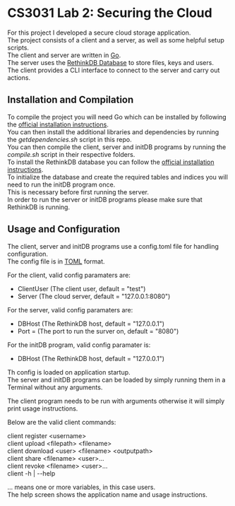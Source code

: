 CS3031 Lab 2: Securing the Cloud
================================

For this project I developed a secure cloud storage application.  
The project consists of a client and a server, as well as some helpful setup scripts.  
The client and server are written in [Go](https://golang.org).  
The server uses the [RethinkDB Database](http://rethinkdb.com) to store files, keys and users.  
The client provides a CLI interface to connect to the server and carry out actions.  


## Installation and Compilation

To compile the project you will need Go which can be installed by following the [official installation instructions](https://golang.org/doc/install).  
You can then install the additional libraries and dependencies by running the *getdependencies.sh* script in this repo.  
You can then compile the client, server and initDB programs by running the *compile.sh* script in their respective folders.  
To install the RethinkDB database you can follow the [official installation instructions](http://rethinkdb.com/docs/install).  
To initialize the database and create the required tables and indices you will need to run the initDB program once.  
This is necessary before first running the server.  
In order to run the server or initDB programs please make sure that RethinkDB is running.  

## Usage and Configuration
The client, server and initDB programs use a config.toml file for handling configuration.  
The config file is in [TOML](https://github.com/toml-lang/toml) format.  

For the client, valid config paramaters are:  

  * ClientUser (The client user, default = "test")  
  * Server (The cloud server, default = "127.0.0.1:8080")  

For the server, valid config paramaters are:  

  * DBHost (The RethinkDB host, default = "127.0.0.1")  
  * Port = (The port to run the surver on, default = "8080")  

For the initDB program, valid config paramater is:  

  * DBHost (The RethinkDB host, default = "127.0.0.1")  

Th config is loaded on application startup.  
The server and initDB programs can be loaded by simply running them in a Terminal without any arguments.  

The client program needs to be run with arguments otherwise it will simply print usage instructions.  

Below are the valid client commands:  

  client register \<username>  
  client upload \<filepath> \<filename>  
  client download \<user> \<filename> \<outputpath>  
  client share \<filename> \<user>...  
  client revoke \<filename> \<user>...  
  client -h | --help  

\... means one or more variables, in this case users.  
The help screen shows the application name and usage instructions.  
